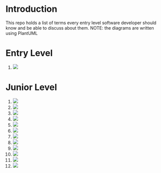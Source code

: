 # Introduction

This repo holds a list of terms every entry level software developer should know and be able to discuss about them.
NOTE: the diagrams are written using PlantUML

# Entry Level

1.  ![](./src/student_level.puml.png)

# Junior Level

1. ![](./src/junior_level.puml.png)
1. ![](./src/basic_computer.puml.png)
1. ![](./src/network.puml.png)
1. ![](./src/linux.puml.png)
1. ![](./src/git.puml.png)
1. ![](./src/editors.puml.png)
1. ![](./src/dev_flow.puml.png)
1. ![](./src/basic_dev_organigram.puml.png)
1. ![](./src/docs.puml.png)
1. ![](./src/virtualization.puml.png)
1. ![](./src/testing.puml.png)
1. ![](./src/devops.puml.png)
